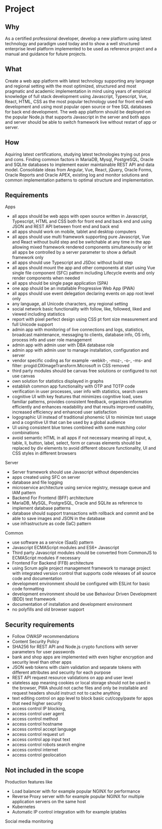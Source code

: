 # Project

## Why 
As a certified professional developer, develop a new platform using latest technology and paradigm used today
and to show a well structured enterprise level platform implemented to be used as reference project and a manual and 
guidance for future projects.

## What
Create a web app platform with latest technology supporting any language and regional setting with the most optimized,
structured and most pragmatic and academic implementation in mind using years of empirical knowledge of full stack
development using Javascript, Typescript, Vue, React, HTML, CSS as the most popular technology used for front end web development 
and using most popular open source or free SQL databases for back end development. The web app platform should be deployed on
the popular Node.js that supports Javascript in the server and both apps and server should be able to switch framework live without
restart of app or server.

## How
Aquiring latest certifications, studying latest technologies trying out pros and cons.
Finding common factors in MariaDB, Mysql, PostgreSQL, Oracle and SQLite databases to implement easier maintainable REST API 
and data model.
Consolidate ideas from Angular, Vue, React, jQuery, Oracle Forms, Oracle Reports and Oracle APEX, existing log and 
monitor solutions and common implementation patterns to optimal structure and implementation.

## Requirements

Apps
- all apps should be web apps with open source written in Javascript, Typescript, HTML and CSS both for front end and back end and using JSON and REST API between front end and back end
- all apps should work on mobile, tablet and desktop computers
- all apps should use multi framework supporting pure Javascript, Vue and React without build step and be switchable at any time in the app allowing mixed framework rendered components simultaneously or let all apps be controlled by a server parameter to show a default framework only
- all apps should use Typescript and JSDoc without build step
- all apps should mount the app and other components at start using Vue single file component (SFC) pattern including Lifecycle events and only render components when needed
- all apps should be single page application (SPA)
- one app should be an installable Progressive Web App (PWA)
- all apps should use event delegation declaring events on app root level only
- any language, all Unicode characters, any regional setting
- social network basic functionality with follow, like, followed, liked and viewed including statistics
- report with pixel perfect design using CSS pt font size measurement and full Unicode support
- admin app with monitoring of live connections and logs, statistics, broadcast maintenance, messaging to clients, database info, OS info, process info and user role management
- admin app with admin user with DBA database role 
- admin app with admin user to manage installation, configuration and server
- vendor specific coding as for example -webkit-, -moz-, -o-, -ms- and filter: progid:DXImageTransform.Microsoft in CSS removed 
- third party modules should be canvas free solutions or configured to not use canvas
- own solution for statistics displayed in graphs
- establish common app functionality with OTP and TOTP code verification in user processes, user info with statistics, search users
- cognitive UI with key features that minimizes cognitive load, uses familiar patterns, provides consistent feedback, organizes information efficiently and enhances readability and that results improved usability, increased efficiency and enhanced user satisfaction
- logographic UI instead of traditional phonemic UI to minimize text usage and a cognitive UI that can be used by a global audience
- UI using consistent blue tones combined with some matching color combinations
- avoid semantic HTML in all apps if not necessary meaning all input, a, table, li, button, label, select, form or canvas elements should be replaced by div elements to avoid different obscure functionality, UI and CSS styles in different browsers

Server
- Server framework should use Javascript without dependencies
- apps created using SFC on server
- database and file logging
- microservice architecture using service registry, message queue and IAM pattern
- Backend For Frontend (BFF) architecture
- MariaDB, MySQL, PostgreSQL, Oracle and SQLite as reference to implement database patterns
- database should support transactions with rollback and commit and be able to save images and JSON in the database
- use infrastructure as code (IaC) pattern

Common
- use software as a service (SaaS) pattern
- Javascript ECMAScript modules and ES6+ Javascript
- Third party Javascript modules should be converted from CommonJS to ECMAScript modules if necessary
- Frontend For Backend (FFB) architecture
- using Scrum agile project management framework to manage project with integrated version control that supports code releases of all source code and documentation
- development environment should be configured with ESLint for basic code formatting
- development environment should be use Behaviour Driven Development (BDD) test framework
- documentation of installation and development environment
- no polyfills and old browser support


## Security requirements

- Follow OWASP recommendations
- Content Security Policy
- SHA256 for REST API and Node.js crypto functions with server parameters for user passwords
- bank and shop apps are implemented with even higher encryption and security level than other apps
- JSON web tokens with claim validation and separate tokens with different attributes and security for each purpose
- REST API request resource validations on app and user level
- stateless app meaning cookies or local storage should not be used in the browser, PWA should not cache files and only be installable and request headers should instruct not to cache anything
- text editing control on app level to block basic cut/copy/paste for apps that need higher security
- access control IP blocking,
- access control user agent
- access control method
- access control hostname
- access control accept language
- access control request url
- access control app input text
- access control robots search engine
- access control internet
- access control geolocation

## Not included in the scope

Production features like
- Load balancer with for example popular NGINX for performance
- Reverse Proxy server with for example popular NGINX for multiple application servers on the same host
- Kubernetes
- Automatic IP control integration with for example iptables

Social media monitoring